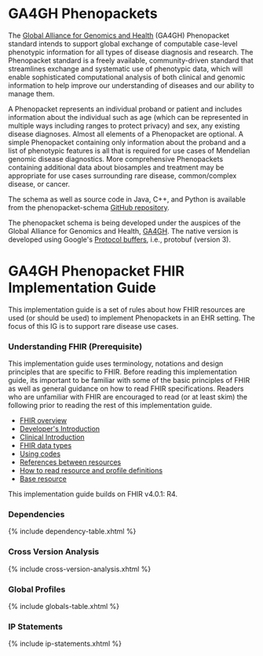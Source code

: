 # GA4GH Phenopackets

The [Global Alliance for Genomics and Health](https://www.ga4gh.org/) (GA4GH) Phenopacket standard intends to support global exchange of computable case-level phenotypic information for all types of disease diagnosis and research. The Phenopacket standard is a freely available, community-driven standard that streamlines exchange and systematic use of phenotypic data, which will enable sophisticated computational analysis of both clinical and genomic information to help improve our understanding of diseases and our ability to manage them.

A Phenopacket represents an individual proband or patient and includes information about the individual such as age (which can be represented in multiple ways including ranges to protect privacy) and sex, any existing disease diagnoses. Almost all elements of a Phenopacket are optional. A simple Phenopacket containing only information about the proband and a list of phenotypic features is all that is required for use cases of Mendelian genomic disease diagnostics. More comprehensive Phenopackets containing additional data about biosamples and treatment may be appropriate for use cases surrounding rare disease, common/complex disease, or cancer.

The schema as well as source code in Java, C++, and Python is available from the phenopacket-schema [GitHub repository](https://github.com/phenopackets/phenopacket-schema).

The phenopacket schema is being developed under the auspices of the Global Alliance for Genomics and Health, [GA4GH](https://www.ga4gh.org/). The native version is developed using Google's [Protocol buffers](https://developers.google.com/protocol-buffers), i.e., protobuf (version 3).


# GA4GH Phenopacket FHIR Implementation Guide

This implementation guide is a set of rules about how FHIR resources are used (or should be used) to implement Phenopackets in an EHR setting. The focus of this IG is to support rare disease use cases.


### Understanding FHIR (Prerequisite)

This implementation guide uses terminology, notations and design principles that are specific to FHIR. Before reading this implementation guide, its important to be familiar with some of the basic principles of FHIR as well as general guidance on how to read FHIR specifications. Readers who are unfamiliar with FHIR are encouraged to read (or at least skim) the following prior to reading the rest of this implementation guide.

- [FHIR overview](http://hl7.org/fhir/overview.html)
- [Developer's Introduction](http://hl7.org/fhir/overview-dev.html)
- [Clinical Introduction](http://hl7.org/fhir/overview-clinical.html)
- [FHIR data types](http://hl7.org/fhir/datatypes.html)
- [Using codes](http://hl7.org/fhir/terminologies.html)
- [References between resources](http://hl7.org/fhir/references.html)
- [How to read resource and profile definitions](http://hl7.org/fhir/formats.html)
- [Base resource](http://hl7.org/fhir/resource.html)

This implementation guide builds on FHIR v4.0.1: R4.

### Dependencies
{% include dependency-table.xhtml %}

### Cross Version Analysis
{% include cross-version-analysis.xhtml %}

### Global Profiles
{% include globals-table.xhtml %}

### IP Statements
{% include ip-statements.xhtml %}

